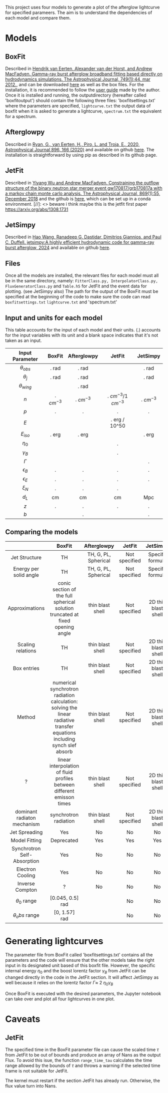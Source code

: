 This project uses four models to generate a plot of the afterglow lightcurve for specified parameers. The aim is to understand the dependencies of each model and compare them.

# Models
## BoxFit

Described in [Hendrik van Eerten, Alexander van der Horst, and Andrew MacFadyen. Gamma-ray burst afterglow broadband fitting based directly on hydrodynamics simulations. The Astrophysical Journal, 749(1):44, mar 2012.](https://arxiv.org/abs/1110.5089), and can be downloaded [here](https://cosmo.nyu.edu/afterglowlibrary/boxfit2011.html) as well as the box files. 
For the installation, it is recommended to follow the [user guide](https://cosmo.nyu.edu/afterglowlibrary/boxfitdatav2/boxfitguidev2.pdf) made by the author. 
Once it is installed and running, the outputdirectory (hereafter called 'boxfitoutput') should contain the following three files: 'boxfitsettings.txt' where the parameters are specified, `lightcurve.txt` the output data of boxfit when it is asked to generate a lightcurve, `spectrum.txt` the equivalent for a spectrum.

## Afterglowpy

Described in [Ryan, G., van Eerten, H., Piro, L. and Troja, E., 2020, Astrophysical Journal 896, 166 (2020)](https://arxiv.org/abs/1909.11691) and available on github [here](https://github.com/geoffryan/afterglowpy?tab=readme-ov-file).
The installation is straightforward by using pip as described in its github page. 

## JetFit

Described in [Yiyang Wu and Andrew MacFadyen. Constraining the outflow structure of the binary neutron star merger event gw170817/grb170817a with a markov chain monte carlo analysis. The Astrophysical Journal, 869(1):55, December 2018](https://arxiv.org/abs/1809.06843) and the github is [here](https://github.com/NYU-CAL/JetFit), which can be set up in a conda environment.
[//]: <> beware i think maybe this is the jetfit first paper https://arxiv.org/abs/1308.1731

## JetSimpy

Described in [Hao Wang, Ranadeep G. Dastidar, Dimitrios Giannios, and Paul C. Duffell. jetsimpy:A highly efficient hydrodynamic code for gamma-ray burst afterglow, 2024](https://arxiv.org/html/2402.19359v1) and available on github [here](https://github.com/haowang-astro/jetsimpy).

## Files

Once all the models are installed, the relevant files for each model must all be in the same directory, namely: `FitterClass.py, InterpolatorClass.py, FluxGeneratorClass.py` and `Table.h5` for JetFit and the event data for plotting. (see JetSimpy also)
The path for the output of the BoxFit must be specified at the beginning of the code to make sure the code can read `boxfitsettings.txt` `lightcurve.txt` and 'spectrum.txt'

## Input and units for each model

This table accounts for the input of each model and their units. 
(.) accounts for the input variables with its unit and a blank space indicates that it's not taken as an input. 

| Input Parameter | BoxFit | Afterglowpy | JetFit | JetSimpy |
|:--------:|:--------:|:--------:| :--------:| :--------:|
|  $\theta_{obs}$   | . rad   | . rad  |   | . rad  |
|  $\theta_{j}$    | . rad   |  . rad  |   | . rad  |
|  $\theta_{wing}$    |    | . rad   |   |  |
|  $n$    | . $cm^{-3}$   | . $cm^{-3}$   | . $cm^{-3}$/1 $cm^{-3}$  | . $cm^{-3}$   |
|  $p$    |  .  |  .   | .   | .  |
|  $E$   |     |     | . erg / 10^50   |    |
|  $E_{iso}$   |  . erg   | . erg   |   | . erg   |
|  $\eta_0$   |     |    | .   |    |
|  $\gamma_B$    |     |    | .   |    |
|  $\Gamma$    |     |    |    | .  |
|  $\epsilon_B$   |  .  |  .   | .   | .  |
|  $\epsilon_E$   |  .   |  .  | .  | .  |
|  $\xi_N$   |  .  |  .   | .   |   |
|  $d_L$   |  cm   |  cm   | cm  | Mpc   |
|  $z$   |  .  |  .   | .   | .  |
|  $b$   |    |  .   |   | .  |

## Comparing the models

|  | BoxFit | Afterglowpy | JetFit | JetSimpy |
|:--------:|:--------:|:--------:| :--------:| :--------:|
| Jet Structure   |  TH  | TH, G, PL, Spherical  | Not specified  | Specify formula |
| Energy per solid angle |  TH  | TH, G, PL, Spherical  | Not specified  | Specify formula |
| Approximations |  conic section of the full spherical solution truncated at fixed opening angle  | thin blast shell  | Not specified  | 2D thin blast shell |
| Scaling relations|  TH  | thin blast shell  | Not specified  | 2D thin blast shell |
| Box entries|  TH  | thin blast shell  | Not specified  | 2D thin blast shell |
| Method|  numerical synchrotron radiation calculation: solving the linear radiative transfer equations including synch slef absorb  | thin blast shell  | Not specified  | 2D thin blast shell |
| ?|  linear interpolation of fluid profiles between different emisson times  | thin blast shell  | Not specified  | 2D thin blast shell |
| dominant radiaton mechanism|  synchrotron radiation  | thin blast shell  | Not specified  | 2D thin blast shell |
| Jet Spreading | Yes |  No  | No  | No  |
| Model Fitting  | Deprecated  |  Yes  | Yes  | Yes  |
| Synchrotron Self- Absorption | Yes  |  No  | No  | No  |
| Electron Cooling | Yes  |  No  | No  | No  |
| Inverse Compton | ? |  No  | No  | No  |
| $\theta_0$ range | [0.045, 0.5] rad |    | No  | No  |
| $\theta_obs$ range | [0, 1.57] rad |    | No  | No  |


# Generating lightcurves

The parameter file from BoxFit called 'boxfitsettings.txt' contains all the parameters and the code will ensure that the other models take the right input in its designated unit based of this boxfit file. However, the specific internal energy $\eta_0$ and the boost lorentz factor $\gamma_B$ from JetFit can be changed directly in the code in the JetFit section. It will affect JetSimpy as well because it relies on the lorentz factor $\Gamma \approx$ 2 $\eta_0 \gamma_B$

Once BoxFit is executed with the desired parameters, the Jupyter notebook can take over and plot all four lightcurves in one plot. 

# Caveats

## JetFit

The specified time in the BoxFit parameter file can cause the scaled time $\tau$ from JetFit to be out of bounds and produce an array of Nans as the output Flux. To avoid this isue, the function `range_time_tau` calculates the time range allowed by the bounds of $\tau$ and throws a warning if the selected time frame is not suitable for JetFit.

The kernel must restart if the section JetFit has already run. Otherwise, the flux value turn into Nans. 

